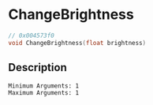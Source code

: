 # ChangeBrightness
```c
// 0x004573f0
void ChangeBrightness(float brightness)
```
## Description
```
Minimum Arguments: 1
Maximum Arguments: 1
```
